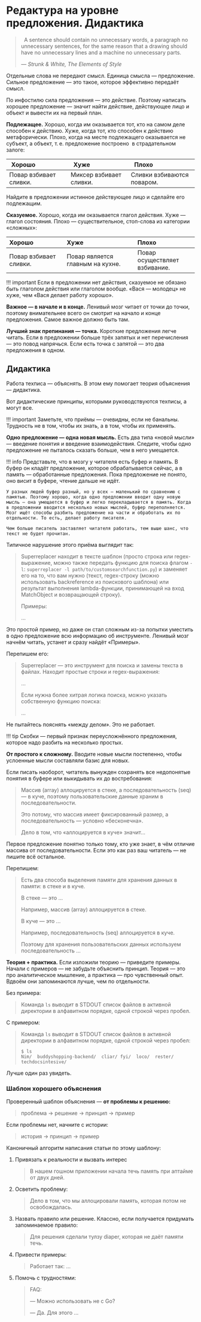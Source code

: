 # Редактура на уровне предложения. Дидактика

>   A sentence should contain no unnecessary words, a paragraph no unnecessary sentences, for the same reason that a drawing should have no unnecessary lines and a machine no unnecessary parts.
>
>   — _Strunk & White, The Elements of Style_

Отдельные слова не передают смысл. Единица смысла — предложение. Сильное предложение — это такое, которое эффективно передаёт смысл.

По инфостилю сила предложения — это действие. Поэтому написать хорошее предложение — значит найти действие, действующее лицо и объект и вывести их на первый план.

**Подлежащее.** Хорошо, когда им оказывается тот, кто на самом деле способен к действию. Хуже, когда тот, кто способен к действию метафорически. Плохо, когда на месте подлежащего оказывается не субъект, а объект, т. е. предложение построено  в страдательном залоге:

| Хорошо                 | Хуже                    | Плохо                      |
|------------------------|-------------------------|----------------------------|
| Повар взбивает сливки. | Миксер взбивает сливки. | Сливки взбиваются поваром. |

Найдите в предложении истинное действующее лицо и сделайте его подлежащим.

**Сказуемое.** Хорошо, когда им оказывается глагол действия. Хуже — глагол состояния. Плохо — существительное, стоп-слова из категории «сложных»:

| Хорошо                 | Хуже                              | Плохо                         |
|------------------------|-----------------------------------|-------------------------------|
| Повар взбивает сливки. | Повар является главным на кухне.  | Повар осуществляет взбивание. |

!!! important
    Если в предложении нет действия, сказуемое не обязано быть глаголом действия или глаголом вообще. «Вася — молодец» не хуже, чем «Вася делает работу хорошо».

**Важное — в начале и в конце.** Ленивый мозг читает от точки до точки, поэтому внимательнее всего он смотрит на начало и конце предложения. Самое важное должно быть там.

**Лучший знак препинания — точка.** Короткие предложения легче читать. Если в предложении больше трёх запятых и нет перечисления — это повод напрячься. Если есть точка с запятой — это два предложения в одном.


## Дидактика

Работа техписа — объяснять. В этом ему помогает теория объяснения — дидактика.

Вот дидактические принципы, которыми руководствуются техписы, а могут все.

!!! important
    Заметьте, что приёмы — очевидны, если не банальны. Трудность не в том, чтобы их знать, а в том, чтобы их применять.

**Одно предложение — одна новая мысль.** Есть два типа «новой мысли» — введение понятия и введение взаимодействия. Следите, чтобы одно предложение не пыталось сказать больше, чем в него умещается.

!!! info
    Представьте, что в мозгу у читателя есть буфер и память. В буфер он кладёт предложение, которое обрабатывается сейчас, а в память — обработанные предложения. Пока предложение не понято, оно висит в буфере, чтение дальше не идёт.

    У разных людей буфер разный, но у всех — маленький по сравнению с памятью. Поэтому хорошо, когда одно предложении вводит одну новую мысль — она умещается в буфер и легко перекладывается в память. Когда в предложении вводится несколько новых мыслей, буфер переполняется. Мозг ищёт способы разбить предложение на части и обработать их по отдельности. То есть, делает работу писателя.

    Чем больше писатель заставляет читателя работать, тем выше шанс, что текст не будет прочитан.

Типичное нарушение этого приёма выглядит так:

>   Superreplacer находит в тексте шаблон (просто строка или regex-выражение, можно также передать функцию для поиска флагом `-l`: `superreplacer -l path/to/customsearchfunction.py`) и заменяет его на то, что вам нужно (текст, regex-строку (можно использовать backreference из поискового шаблона) или результат выполнения lambda-функции, принимающей на вход MatchObject и возвращающей строку).
>
>   Примеры:
>
>   ...

Это простой пример, но даже он стал сложным из-за попытки уместить в одно предложение всю информацию об инструменте. Ленивый мозг начнём читать, устанет и сразу найдёт «Примеры».

Перепишем его:

>   Superreplacer — это инструмент для поиска и замены текста в файлах. Находит простые строки и regex-выражения:
>
>   ...
>
>   Если нужна более хитрая логика поиска, можно указать собственную функцию поиска:
>
>   ...

Не пытайтесь пояснять «между делом». Это не работает.

!!! tip
    Скобки — первый признак переусложнённого предложения, которое надо разбить на несколько простых.

**От простого к сложному.** Вводите новые мысли постепенно, чтобы услоенные мысли составляли базис для новых.

Если писать наоборот, читатель вынужден сохранять все недопонятые понятия в буфере или выкидывать их до востребования:

>   Массив (array) аллоцируется в стеке, а последовательность (seq) — в куче, поэтому пользовательские данные храним в последовательности.
>
>   Это потому, что массив имеет фиксированный размер, а последовательность — условно «бесконечна».
>
>   Дело в том, что «аллоцируется в куче» значит...

Первое предложение понятно только тому, кто уже знает, в чём отличие массива от последовательности. Если это как раз ваш читатель — не пишите всё остальное.

Перепишем:

>   Есть два способа выделения памяти для хранения данных в памяти: в стеке и в куче.
>
>   В стеке — это ...
>
>   Например, массив (array) аллоцируется в стеке.
>
>   В куче — это ...
>
>   Например, последовательность (seq) аллоцируется в куче.
>
>   Поэтому для хранения пользовательских данных используем последовательность ...

**Теория + практика.** Если изложили теорию — приведите примеры. Начали с примеров — не забудьте объяснить принцип. Теория — это про аналитическое мышление, а практика — про чувственный опыт. Вдвоём они запоминаются лучше, чем по отдельности.

Без примера:

>   Команда `ls` выводит в STDOUT список файлов в активной директории в алфавитном порядке, одной строкой через пробел.

С примером:

>   Команда `ls` выводит в STDOUT список файлов в активной директории в алфавитном порядке, одной строкой через пробел:
>
>   `$ ls`  
>   `Nim/  buddyshopping-backend/  cliar/ fyi/  loco/  rester/  techdocsintesive/`

Лучше один раз увидеть.


### Шаблон хорошего объяснения

Проверенный шаблон объяснения — **от проблемы к решению:**

>   проблема → решение → принцип → пример

Если проблемы нет, начните с истории:

>   история → принцип → пример

Каноничный алгоритм написания статьи по этому шаблону:

1.  Привязать к реальности и вызвать интерес

    >   В нашем гошном приложении начала течь память при аптайме от двух дней.

2.  Осветить проблему:

    >   Дело в том, что мы аллоцировали память, которая потом не освобождалась.

3.  Назвать правило или решение. Классно, если получается придумать запоминаемое правило:

    >   Для решения сделали тулзу diaper, которая не даёт памяти течь.

4.  Привести примеры:

    >   Работает так: ...

5.  Помочь с трудностями:

    >   FAQ:
    >   
    >   — Можно использовать не с Go?
    >
    >   — Да. Для этого ...
